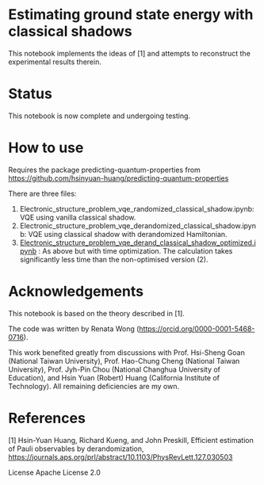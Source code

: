 # Estimating ground state energy with classical shadows
This notebook implements the ideas of [1] and attempts to reconstruct the experimental results therein.

# Status
This notebook is now complete and undergoing testing. 

# How to use
Requires the package predicting-quantum-properties from https://github.com/hsinyuan-huang/predicting-quantum-properties

There are three files:
1. Electronic_structure_problem_vqe_randomized_classical_shadow.ipynb: VQE using vanilla classical shadow.
2. Electronic_structure_problem_vqe_derandomized_classical_shadow.ipynb: VQE using classical shadow with derandomized Hamiltonian.
3. [Electronic_structure_problem_vqe_derand_classical_shadow_optimized.ipynb](https://github.com/renatawong/classical-shadow-vqe/blob/e1fe074caf84d559fa279fb909f3c070ca9fe1be/Electronic_structure_problem_vqe_derand_classical_shadow_optimized.ipynb) : As above but with time optimization. The calculation takes significantly less time than the non-optimised version (2).

# Acknowledgements
This notebook is based on the theory described in [1].

The code was written by Renata Wong (https://orcid.org/0000-0001-5468-0716).

This work benefited greatly from discussions with Prof. Hsi-Sheng Goan (National Taiwan University), Prof. Hao-Chung Cheng (National Taiwan University), Prof. Jyh-Pin Chou (National Changhua University of Education), and Hsin Yuan (Robert) Huang (California Institute of Technology). All remaining deficiencies are my own.

# References
[1] Hsin-Yuan Huang, Richard Kueng, and John Preskill, Efficient estimation of Pauli observables by derandomization, https://journals.aps.org/prl/abstract/10.1103/PhysRevLett.127.030503

License
Apache License 2.0
